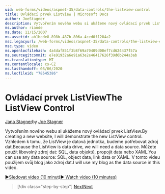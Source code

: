 ```yaml
---
uid: web-forms/videos/aspnet-35/data-controls/the-listview-control
title: Ovládací prvek ListView | Microsoft Docs
author: JoeStagner
description: Vytvořením nového webu si ukážeme nový ovládací prvek ListView. Vzhledem k tomu, že ListView je datová jednotka, budeme potřebovat zdroj dat. Můžete použít libovolná data...
ms.author: riande
ms.date: 11/15/2007
ms.assetid: ab1bcde8-898b-487b-806a-4ced0f1284a2
msc.legacyurl: /web-forms/videos/aspnet-35/data-controls/the-listview-control
msc.type: video
ms.openlocfilehash: 4a4daf851f3b8f69a70409d00ef7cd624437f57a
ms.sourcegitcommit: e7e91932a6e91a63e2e46417626f39d6b244a3ab
ms.translationtype: MT
ms.contentlocale: cs-CZ
ms.lasthandoff: 03/06/2020
ms.locfileid: "78545386"
---
```

# <a name="the-listview-control"></a><span data-ttu-id="ac859-105">Ovládací prvek ListView</span><span class="sxs-lookup"><span data-stu-id="ac859-105">The ListView Control</span></span>

<span data-ttu-id="ac859-106">[Jana Stagner](https://github.com/JoeStagner)</span><span class="sxs-lookup"><span data-stu-id="ac859-106">by [Joe Stagner](https://github.com/JoeStagner)</span></span>

<span data-ttu-id="ac859-107">Vytvořením nového webu si ukážeme nový ovládací prvek ListView.</span><span class="sxs-lookup"><span data-stu-id="ac859-107">By creating a new website, I will demonstrate the new ListView control.</span></span> <span data-ttu-id="ac859-108">Vzhledem k tomu, že ListView je datová jednotka, budeme potřebovat zdroj dat.</span><span class="sxs-lookup"><span data-stu-id="ac859-108">Because the ListView is data drive, we will need a data source.</span></span> <span data-ttu-id="ac859-109">Můžete použít libovolný zdroj dat: SQL, data objektů, propojit data nebo XAML.</span><span class="sxs-lookup"><span data-stu-id="ac859-109">You can use any data source: SQL, object data, link data or XAML.</span></span> <span data-ttu-id="ac859-110">V tomto videu použijem svůj blog jako zdroj dat.</span><span class="sxs-lookup"><span data-stu-id="ac859-110">I will use my blog as the data source in this video.</span></span>

[<span data-ttu-id="ac859-111">&#9654;Sledovat video (10 minut)</span><span class="sxs-lookup"><span data-stu-id="ac859-111">&#9654; Watch video (10 minutes)</span></span>](https://channel9.msdn.com/Blogs/ASP-NET-Site-Videos/the-listview-control)

> [!div class="step-by-step"]
> [<span data-ttu-id="ac859-112">Next</span><span class="sxs-lookup"><span data-stu-id="ac859-112">Next</span></span>](the-datapager-control.md)
